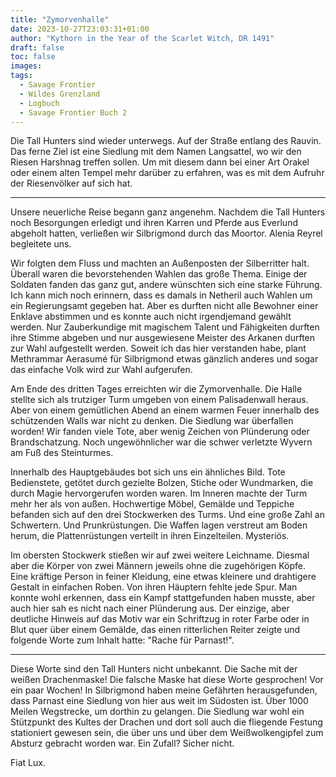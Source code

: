 ```yaml
---
title: "Zymorvenhalle"
date: 2023-10-27T23:03:31+01:00
author: "Kythorn in the Year of the Scarlet Witch, DR 1491"
draft: false
toc: false
images:
tags: 
  - Savage Frontier
  - Wildes Grenzland
  - Logbuch
  - Savage Frontier Buch 2
---
```


Die Tall Hunters sind wieder unterwegs. Auf der Straße entlang des Rauvin. Das ferne Ziel ist eine Siedlung mit dem Namen Langsattel, wo wir den Riesen Harshnag treffen sollen. Um mit diesem dann bei einer Art Orakel oder einem alten Tempel mehr darüber zu erfahren, was es mit dem Aufruhr der Riesenvölker auf sich hat.
 
---
 
Unsere neuerliche Reise begann ganz angenehm. Nachdem die Tall Hunters noch Besorgungen erledigt und ihren Karren und Pferde aus Everlund abgeholt hatten, verließen wir Silbrigmond durch das Moortor. Alenia Reyrel begleitete uns.
 
Wir folgten dem Fluss und machten an Außenposten der Silberritter halt. Überall waren die bevorstehenden Wahlen das große Thema. Einige der Soldaten fanden das ganz gut, andere wünschten sich eine starke Führung. Ich kann mich noch erinnern, dass es damals in Netheril auch Wahlen um ein Regierungsamt gegeben hat. Aber es durften nicht alle Bewohner einer Enklave abstimmen und es konnte auch nicht irgendjemand gewählt werden. Nur Zauberkundige mit magischem Talent und Fähigkeiten durften ihre Stimme abgeben und nur ausgewiesene Meister des Arkanen durften zur Wahl aufgestellt werden. Soweit ich das hier verstanden habe, plant Methrammar Aerasumé für Silbrigmond etwas gänzlich anderes und sogar das einfache Volk wird zur Wahl aufgerufen.
 
Am Ende des dritten Tages erreichten wir die Zymorvenhalle.  Die Halle stellte sich als trutziger Turm umgeben von einem Palisadenwall heraus. Aber von einem gemütlichen Abend an einem warmen Feuer innerhalb des schützenden Walls war nicht zu denken. Die Siedlung war überfallen worden! Wir fanden viele Tote, aber wenig Zeichen von Plünderung oder Brandschatzung. Noch ungewöhnlicher war die schwer verletzte Wyvern am Fuß des Steinturmes. 
 
Innerhalb des Hauptgebäudes bot sich uns ein ähnliches Bild. Tote Bedienstete, getötet durch gezielte Bolzen, Stiche oder Wundmarken, die durch Magie hervorgerufen worden waren. Im Inneren machte der Turm mehr her als von außen. Hochwertige Möbel, Gemälde und Teppiche befanden sich auf den drei Stockwerken des Turms. Und eine große Zahl an Schwertern. Und Prunkrüstungen. Die Waffen lagen verstreut am Boden herum, die Plattenrüstungen verteilt in ihren Einzelteilen. Mysteriös.
 
Im obersten Stockwerk stießen wir auf zwei weitere Leichname. Diesmal aber die Körper von zwei Männern jeweils ohne die zugehörigen Köpfe. Eine kräftige Person in feiner Kleidung, eine etwas kleinere und drahtigere Gestalt in einfachen Roben. Von ihren Häuptern fehlte jede Spur. Man konnte wohl erkennen, dass ein Kampf stattgefunden haben musste, aber auch hier sah es nicht nach einer Plünderung aus. Der einzige, aber deutliche Hinweis auf das Motiv war ein Schriftzug in roter Farbe oder in Blut quer über einem Gemälde, das einen ritterlichen Reiter zeigte und folgende Worte zum Inhalt hatte: "Rache für Parnast!".
 
---
 
Diese Worte sind den Tall Hunters nicht unbekannt. Die Sache mit der weißen Drachenmaske! Die falsche Maske hat diese Worte gesprochen! Vor ein paar Wochen! In Silbrigmond haben meine Gefährten herausgefunden, dass Parnast eine Siedlung von hier aus weit im Südosten ist. Über 1000 Meilen Wegstrecke, um dorthin zu gelangen. Die Siedlung war wohl ein Stützpunkt des Kultes der Drachen und dort soll auch die fliegende Festung stationiert gewesen sein, die über uns und über dem Weißwolkengipfel zum Absturz gebracht worden war. Ein Zufall? Sicher nicht.
 
Fiat Lux.
